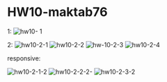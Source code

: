 # HW10-maktab76

1:
![hw10- 1](https://user-images.githubusercontent.com/103417898/189657674-e37b9bb9-65f7-47aa-9252-a92e1cb8c875.PNG)

2:
![hw10-2-1](https://user-images.githubusercontent.com/103417898/189657818-f0180963-ec9c-40d5-bd58-a28284c6261a.PNG)
![hw10-2-2](https://user-images.githubusercontent.com/103417898/189657824-48d36965-dcb5-4f6b-b4ff-dc0dd02e2c95.PNG)
![hw-10-2-3](https://user-images.githubusercontent.com/103417898/189657835-aa292364-5439-409f-bef6-dc874cebd46d.PNG)
![hw10-2-4](https://user-images.githubusercontent.com/103417898/189657844-839adada-8aad-4930-bad8-3dabe09f6899.PNG)

 responsive:
 
 ![hw10-2-1-2](https://user-images.githubusercontent.com/103417898/189657923-28737904-1021-44e5-a42d-12cacf231903.PNG)
![hw10-2-2-2-](https://user-images.githubusercontent.com/103417898/189657932-c1d21dc9-b42b-467c-8d99-1a4df7a4557d.PNG)
![hw10-2-3-2](https://user-images.githubusercontent.com/103417898/189657938-4219fd7c-f4f9-447a-a772-2f83c885b134.PNG)
